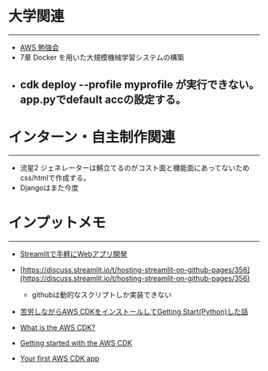 # 大学関連
* * *
- [AWS 勉強会](https://tomomano.gitlab.io/intro-aws/#_elastic_container_service_ecs)
- 7章 Docker を用いた大規模機械学習システムの構築
- cdk deploy --profile myprofile が実行できない。app.pyでdefault accの設定する。
  - 
# インターン・自主制作関連
* * *
- 流星2 ジェネレーターは鯖立てるのがコスト面と機能面にあってないためcss/htmlで作成する。
- Djangoはまた今度
# インプットメモ
* * *
- [Streamlitで手軽にWebアプリ開発](https://www.alpha.co.jp/blog/202304_02)
- [https://discuss.streamlit.io/t/hosting-streamlit-on-github-pages/356](https://discuss.streamlit.io/t/hosting-streamlit-on-github-pages/356)
  - githubは動的なスクリプトしか実装できない

- [苦労しながらAWS CDKをインストールしてGetting Start(Python)した話](https://dev.classmethod.jp/articles/install-cdk-and-getting-start-python-with-error/)
- [What is the AWS CDK?](https://docs.aws.amazon.com/cdk/v2/guide/home.html)
- [Getting started with the AWS CDK](https://docs.aws.amazon.com/cdk/v2/guide/getting_started.html)
- [Your first AWS CDK app](https://docs.aws.amazon.com/cdk/v2/guide/hello_world.html)
